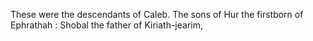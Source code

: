 These were the descendants of Caleb. The sons of Hur the firstborn of Ephrathah : Shobal the father of Kiriath-jearim,
